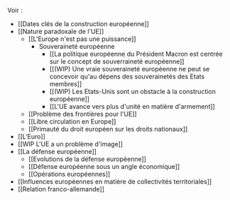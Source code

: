 Voir :

- [[Dates clés de la construction européenne]]
- [[Nature paradoxale de l'UE]]
	- [[L'Europe n'est pas une puissance]]
		- Souveraineté européenne
			- [[La politique européenne du Président Macron est centrée sur le concept de souverraineté européenne]]
			- [[(WIP) Une vraie souveraineté européenne ne peut se concevoir qu'au dépens des souverainetés des Etats membres]]
			- [[(WIP) Les Etats-Unis sont un obstacle à la construction européenne]]
			- [[L'UE avance vers plus d'unité en matière d'armement]]
	- [[Problème des frontières pour l'UE]]
	- [[Libre circulation en Europe]]
	- [[Primauté du droit européen sur les droits nationaux]]
- [[L'Euro]]
- [[WIP L'UE a un problème d'image]]
- [[La défense européenne]]
	- [[Evolutions de la défense européenne]]
	- [[Défense européenne sous un angle économique]]
	- [[Opérations européennes]]
- [[Influences européennes en matière de collectivités territoriales]]
- [[Relation franco-allemande]]